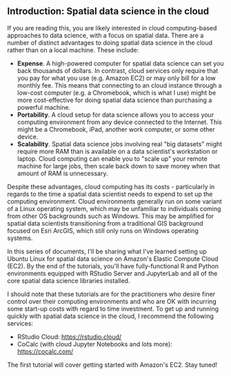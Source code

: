 ## Introduction: Spatial data science in the cloud

If you are reading this, you are likely interested in cloud computing-based approaches to data science, with a focus on spatial data.  There are a number of distinct advantages to doing spatial data science in the cloud rather than on a local machine.  These include: 

* __Expense__.  A high-powered computer for spatial data science can set you back thousands of dollars.  In contrast, cloud services only require that you pay for what you use (e.g. Amazon EC2) or may only bill for a low monthly fee.  This means that connecting to an cloud instance through a low-cost computer (e.g. a Chromebook, which is what I use) might be more cost-effective for doing spatial data science than purchasing a powerful machine.  
* __Portability__.  A cloud setup for data science allows you to access your computing environment from any device connected to the Internet.  This might be a Chromebook, iPad, another work computer, or some other device.  
* __Scalability__.  Spatial data science jobs involving real "big datasets" might require more RAM than is available on a data scientist's workstation or laptop.  Cloud computing can enable you to "scale up" your remote machine for large jobs, then scale back down to save money when that amount of RAM is unnecessary.  

Despite these advantages, cloud computing has its costs - particularly in regards to the time a spatial data scientist needs to expend to set up the computing environment.  Cloud environments generally run on some variant of a Linux operating system, which may be unfamiliar to individuals coming from other OS backgrounds such as Windows.  This may be amplified for spatial data scientists transitioning from a traditional GIS background focused on Esri ArcGIS, which still only runs on Windows operating systems.  

In this series of documents, I'll be sharing what I've learned setting up Ubuntu Linux for spatial data science on Amazon's Elastic Compute Cloud (EC2).  By the end of the tutorials, you'll have fully-functional R and Python environments equipped with RStudio Server and JupyterLab and all of the core spatial data science libraries installed.  

I should note that these tutorials are for the practitioners who desire finer control over their computing environments and who are OK with incurring some start-up costs with regard to time investment.  To get up and running quickly with spatial data science in the cloud, I recommend the following services: 

* RStudio Cloud: https://rstudio.cloud/
* CoCalc (with cloud Jupyter Notebooks and lots more): https://cocalc.com/

The first tutorial will cover getting started with Amazon's EC2.  Stay tuned!

